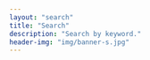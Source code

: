 ```yaml
---
layout: "search"
title: "Search"
description: "Search by keyword."
header-img: "img/banner-s.jpg"
---
```

